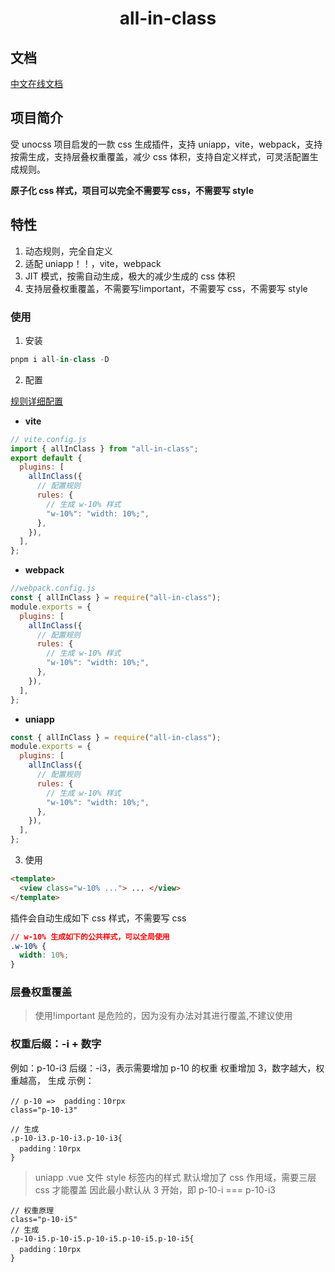 # <center>all-in-class</center>

## 文档
[中文在线文档](https://meizhouchen.github.io/all-in-class/)
## 项目简介

受 unocss 项目启发的一款 css 生成插件，支持 uniapp，vite，webpack，支持按需生成，支持层叠权重覆盖，减少 css 体积，支持自定义样式，可灵活配置生成规则。

**原子化 css 样式，项目可以完全不需要写 css，不需要写 style**

## 特性

1. 动态规则，完全自定义
2. 适配 uniapp！！，vite，webpack
3. JIT 模式，按需自动生成，极大的减少生成的 css 体积
4. 支持层叠权重覆盖，不需要写!important，不需要写 css，不需要写 style

### 使用

1. 安装

```js
pnpm i all-in-class -D
```

2. 配置

[规则详细配置](./packages/README.md)

- **vite**

```js
// vite.config.js
import { allInClass } from "all-in-class";
export default {
  plugins: [
    allInClass({
      // 配置规则
      rules: {
        // 生成 w-10% 样式
        "w-10%": "width: 10%;",
      },
    }),
  ],
};
```

- **webpack**

```js
//webpack.config.js
const { allInClass } = require("all-in-class");
module.exports = {
  plugins: [
    allInClass({
      // 配置规则
      rules: {
        // 生成 w-10% 样式
        "w-10%": "width: 10%;",
      },
    }),
  ],
};
```

- **uniapp**

```js
const { allInClass } = require("all-in-class");
module.exports = {
  plugins: [
    allInClass({
      // 配置规则
      rules: {
        // 生成 w-10% 样式
        "w-10%": "width: 10%;",
      },
    }),
  ],
};
```

3. 使用

```html
<template>
  <view class="w-10% ..."> ... </view>
</template>
```

插件会自动生成如下 css 样式，不需要写 css

```css
// w-10% 生成如下的公共样式，可以全局使用
.w-10% {
  width: 10%;
}
```

### 层叠权重覆盖

> 使用!important 是危险的，因为没有办法对其进行覆盖,不建议使用

### 权重后缀：-i + 数字

例如：p-10-i3 后缀：-i3，表示需要增加 p-10 的权重 权重增加 3，数字越大，权重越高，
生成 示例：

```
// p-10 =>  padding：10rpx
class="p-10-i3"

// 生成
.p-10-i3.p-10-i3.p-10-i3{
  padding：10rpx
}
```

> uniapp .vue 文件 style 标签内的样式 默认增加了 css 作用域，需要三层 css 才能覆盖 因此最小默认从 3 开始，即 p-10-i === p-10-i3

```
// 权重原理
class="p-10-i5"
// 生成
.p-10-i5.p-10-i5.p-10-i5.p-10-i5.p-10-i5{
  padding：10rpx
}
```
